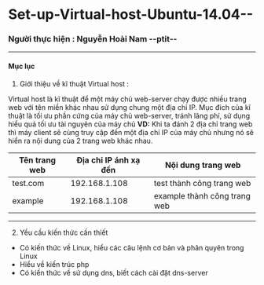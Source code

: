 Set-up-Virtual-host-Ubuntu-14.04--
==================================
### Người thực hiện : Nguyễn Hoài Nam --ptit--
----
#### Mục lục
1. Giới thiệu về kĩ thuật Virtual host :

Virtual host là kĩ thuật để một máy chủ web-server chạy được nhiều trang web với tên miền khác nhau sử dụng chung một địa chỉ IP. Mục đich của kĩ thuật là tối ưu phần cứng của máy chủ web-server, tránh lãng phí, sử dụng hiểu quả tối ưu tài nguyên của máy chủ
**VD:** Khi ta đánh 2 địa chỉ trang web thì máy client sẽ cùng truy cập đến một địa chỉ IP của máy chủ nhưng nó sẽ hiển ra nội dung của 2 trang web khác nhau.

| Tên trang web | Địa chỉ IP ánh xạ đến | Nội dung trang web |
|---------------|-----------------------|--------------------|
|test.com       | 192.168.1.108         | test thành công trang web |
|example| 192.168.1.108 | example thành công trang web |

----
2.  Yều cầu kiến thức cần thiết

   * Có kiến thức về Linux, hiểu các câu lệnh cơ bản và phân quyên trong Linux
   * Hiểu về kiến trúc php
   * Có kiến thức về sử dụng dns, biết cách cài đặt dns-server
